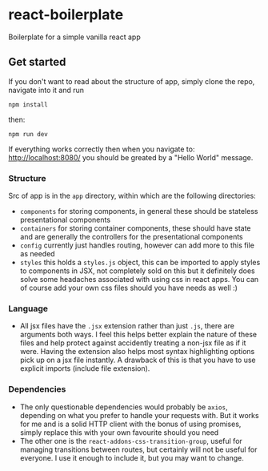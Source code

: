 # react-boilerplate
Boilerplate for a simple vanilla react app

## Get started
If you don't want to read about the structure of app, simply clone the repo, navigate into it and run 
```
npm install
```
then:
```
npm run dev
```

If everything works correctly then when you navigate to: <http://localhost:8080/> you should be greated by a "Hello World" message.

### Structure
Src of app is in the `app` directory, within which are the following directories: 
- `components` for storing components, in general these should be stateless presentational components
- `containers` for storing container components, these should have state and are generally the controllers for the presentational components 
- `config` currently just handles routing, however can add more to this file as needed
- `styles` this holds a `styles.js` object, this can be imported to apply styles to components in JSX, not completely sold on this but it definitely does solve some headaches associated with using css in react apps. You can of course add your own css files should you have needs as well :)

### Language
- All jsx files have the `.jsx` extension rather than just `.js`, there are arguments both ways. I feel this helps better explain the nature of these files and help protect against accidently treating a non-jsx file as if it were. Having the extension also helps most syntax highlighting options pick up on a jsx file instantly. A drawback of this is that you have to use explicit imports (include file extension).

### Dependencies
- The only questionable dependencies would probably be `axios`, depending on what you prefer to handle your requests with. But it works for me and is a solid HTTP client with the bonus of using promises, simply replace this with your own favourite should you need
- The other one is the `react-addons-css-transition-group`, useful for managing transitions between routes, but certainly will not be useful for everyone. I use it enough to include it, but you may want to change. 
